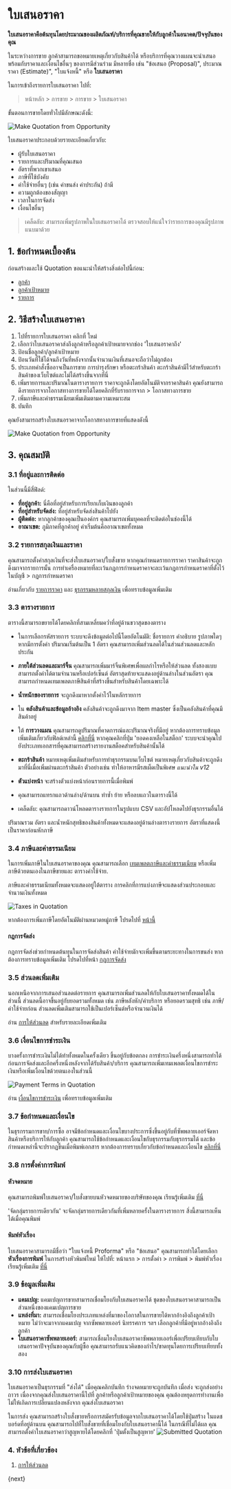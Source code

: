<!-- add-breadcrumbs -->
# ใบเสนอราคา

**ใบเสนอราคาคือต้นทุนโดยประมาณของผลิตภัณฑ์/บริการที่คุณขายให้กับลูกค้าในอนาคต/ปัจจุบันของคุณ**

ในระหว่างการขาย ลูกค้าสามารถขอหมายเหตุเกี่ยวกับสินค้าได้
หรือบริการที่คุณวางแผนจะนำเสนอพร้อมกับราคาและเงื่อนไขอื่นๆ
ของการมีส่วนร่วม มีหลายชื่อ เช่น "ข้อเสนอ (Proposal)", ประมาณราคา (Estimate)", "ใบแจ้งหนี้" หรือ **ใบเสนอราคา**

ในการเข้าถึงรายการใบเสนอราคา ไปที่:
> หน้าหลัก > การขาย > การขาย > ใบเสนอราคา

ขั้นตอนการขายโดยทั่วไปมีลักษณะดังนี้:

<img class="screenshot" alt="Make Quotation from Opportunity" src="{{docs_base_url}}/assets/img/selling/selling-flow-quo.png">

ใบเสนอราคาประกอบด้วยรายละเอียดเกี่ยวกับ:

  * ผู้รับใบเสนอราคา
  * รายการและปริมาณที่คุณเสนอ
  * อัตราที่พวกเขาเสนอ
  * ภาษีที่ใช้บังคับ
  * ค่าใช้จ่ายอื่นๆ (เช่น ค่าขนส่ง ค่าประกัน) ถ้ามี
  * ความถูกต้องของสัญญา
  * เวลาในการจัดส่ง
  * เงื่อนไขอื่นๆ

> เคล็ดลับ: สามารถเพิ่มรูปภาพในใบเสนอราคาได้ ตรวจสอบให้แน่ใจว่ารายการของคุณมีรูปภาพแนบมาด้วย


## 1. ข้อกำหนดเบื้องต้น
ก่อนสร้างและใช้ Quotation ขอแนะนำให้สร้างสิ่งต่อไปนี้ก่อน:

* [ลูกค้า](/docs/user/manual/th/CRM/customer)
* [ลูกค้าเป้าหมาย](/docs/user/manual/th/CRM/lead)
* [รายการ](/docs/user/manual/th/stock/item)

## 2. วิธีสร้างใบเสนอราคา
1. ไปที่รายการใบเสนอราคา คลิกที่ ใหม่
2. เลือกว่าใบเสนอราคาส่งถึงลูกค้าหรือลูกค้าเป้าหมายจากช่อง 'ใบเสนอราคาถึง'
3. ป้อนชื่อลูกค้า/ลูกค้าเป้าหมาย
1. ป้อนวันที่ใช้ได้จนถึงวันที่หลังจากนั้นจำนวนเงินที่เสนอจะถือว่าไม่ถูกต้อง
1. ประเภทคำสั่งซื้ออาจเป็นการขาย การบำรุงรักษา หรือตะกร้าสินค้า ตะกร้าสินค้ามีไว้สำหรับตะกร้าสินค้าของเว็บไซต์และไม่ได้สร้างขึ้นจากที่นี่
4. เพิ่มรายการและปริมาณในตารางรายการ ราคาจะถูกดึงโดยอัตโนมัติจากราคาสินค้า คุณยังสามารถดึงรายการจากโอกาสทางการขายได้โดยคลิกที่รับรายการจาก > โอกาสทางการขาย
5. เพิ่มภาษีและค่าธรรมเนียมเพิ่มเติมตามความเหมาะสม
6. บันทึก

คุณยังสามารถสร้างใบเสนอราคาจากโอกาสทางการขายที่แสดงดังนี้

<img class="screenshot" alt="Make Quotation from Opportunity" src="{{docs_base_url}}/assets/img/selling/make-quote-from-opp.png">

## 3. คุณสมบัติ

### 3.1 ที่อยู่และการติดต่อ
ในส่วนนี้มีสี่ฟิลด์:

* **ที่อยู่ลูกค้า:** นี่คือที่อยู่สำหรับการเรียกเก็บเงินของลูกค้า
* **ที่อยู่สำหรับจัดส่ง:** ที่อยู่สำหรับจัดส่งสินค้าไปยัง
* **ผู้ติดต่อ:** หากลูกค้าของคุณเป็นองค์กร คุณสามารถเพิ่มบุคคลที่จะติดต่อในช่องนี้ได้
* **อาณาเขต:** ภูมิภาคที่ลูกค้าอยู่ ค่าเริ่มต้นคืออาณาเขตทั้งหมด

### 3.2 รายการสกุลเงินและราคา
คุณสามารถตั้งค่าสกุลเงินที่จะส่งใบเสนอราคา/ใบสั่งขาย หากคุณกำหนดรายการราคา ราคาสินค้าจะถูกดึงมาจากรายการนั้น การทำเครื่องหมายที่ละเว้นกฎการกำหนดราคาจะละเว้นกฎการกำหนดราคาที่ตั้งไว้ในบัญชี > กฎการกำหนดราคา

อ่านเกี่ยวกับ [รายการราคา](/docs/user/manual/th/stock/price-lists)
และ [ธุรกรรมหลายสกุลเงิน](/docs/user/manual/th/accounts/articles/managing-transactions-in-multiple-currency)
เพื่อทราบข้อมูลเพิ่มเติม

### 3.3 ตารางรายการ
ตารางนี้สามารถขยายได้โดยคลิกที่สามเหลี่ยมคว่ำที่อยู่ด้านขวาสุดของตาราง

* ในการเลือกรหัสรายการ ระบบจะดึงข้อมูลต่อไปนี้โดยอัตโนมัติ: ชื่อรายการ คำอธิบาย รูปภาพใดๆ หากมีการตั้งค่า ปริมาณเริ่มต้นเป็น 1 อัตรา คุณสามารถเพิ่มส่วนลดได้ในส่วนส่วนลดและหลักประกัน
* **ภายใต้ส่วนลดและมาร์จิ้น** คุณสามารถเพิ่มมาร์จิ้นพิเศษเพื่อผลกำไรหรือให้ส่วนลด ทั้งสองแบบสามารถตั้งค่าได้ตามจำนวนหรือเปอร์เซ็นต์ อัตราสุดท้ายจะแสดงอยู่ด้านล่างในส่วนอัตรา คุณสามารถกำหนดเทมเพลตภาษีสินค้าที่สร้างขึ้นสำหรับสินค้าโดยเฉพาะได้
* **น้ำหนักของรายการ** จะถูกดึงมาหากตั้งค่าไว้ในหลักรายการ
* ใน **คลังสินค้าและข้อมูลอ้างอิง** คลังสินค้าจะถูกดึงมาจาก Item master ซึ่งเป็นคลังสินค้าที่คุณมีสินค้าอยู่
* ใต้ **การวางแผน** คุณสามารถดูปริมาณที่คาดการณ์และปริมาณจริงที่มีอยู่ หากต้องการทราบข้อมูลเพิ่มเติมเกี่ยวกับฟิลด์เหล่านี้ [คลิกที่นี่](/docs/user/manual/th/stock/projected-quantity) หากคุณคลิกที่ปุ่ม 'ยอดคงเหลือในสต็อก' ระบบจะนำคุณไปยังประเภทเอกสารที่คุณสามารถสร้างรายงานสต็อคสำหรับสินค้านั้นได้
* **ตะกร้าสินค้า** หมายเหตุเพิ่มเติมสำหรับการทำธุรกรรมบนเว็บไซต์ หมายเหตุเกี่ยวกับสินค้าจะถูกดึงมาที่นี่เมื่อเพิ่มผ่านตะกร้าสินค้า ตัวอย่างเช่น ทำให้อาหารมีรสเผ็ดเป็นพิเศษ *แนะนำใน v12*
* **ตัวแบ่งหน้า** จะสร้างตัวแบ่งหน้าก่อนรายการนี้เมื่อพิมพ์

* คุณสามารถแทรกแถวด้านล่าง/ด้านบน ทำซ้ำ ย้าย หรือลบแถวในตารางนี้ได้

* เคล็ดลับ: คุณสามารถดาวน์โหลดตารางรายการในรูปแบบ CSV และอัปโหลดไปยังธุรกรรมอื่นได้

ปริมาณรวม อัตรา และน้ำหนักสุทธิของสินค้าทั้งหมดจะแสดงอยู่ด้านล่างตารางรายการ อัตราที่แสดงนี้เป็นราคาก่อนหักภาษี

### 3.4 ภาษีและค่าธรรมเนียม
ในการเพิ่มภาษีในใบเสนอราคาของคุณ คุณสามารถเลือก [เทมเพลตภาษีและค่าธรรมเนียม](/docs/user/manual/th/selling/sales-taxes-and-charges-template) หรือเพิ่มภาษีด้วยตนเองในภาษีขายและ ตารางค่าใช้จ่าย.

ภาษีและค่าธรรมเนียมทั้งหมดจะแสดงอยู่ใต้ตาราง การคลิกที่การแบ่งภาษีจะแสดงส่วนประกอบและจำนวนเงินทั้งหมด

<img class="screenshot" alt="Taxes in Quotation" src="{{docs_base_url}}/assets/img/selling/quotation-taxes.png">

หากต้องการเพิ่มภาษีโดยอัตโนมัติผ่านหมวดหมู่ภาษี โปรดไปที่ [หน้านี้](/docs/user/manual/th/accounts/tax-category)

#### กฎการจัดส่ง
กฎการจัดส่งช่วยกำหนดต้นทุนในการจัดส่งสินค้า ค่าใช้จ่ายมักจะเพิ่มขึ้นตามระยะทางในการขนส่ง หากต้องการทราบข้อมูลเพิ่มเติม โปรดไปที่หน้า [กฎการจัดส่ง](/docs/user/manual/th/selling/shipping-rule)

### 3.5 ส่วนลดเพิ่มเติม
นอกเหนือจากการเสนอส่วนลดต่อรายการ คุณสามารถเพิ่มส่วนลดให้กับใบเสนอราคาทั้งหมดได้ในส่วนนี้ ส่วนลดนี้อาจขึ้นอยู่กับยอดรวมทั้งหมด เช่น ภาษีหลังหัก/ค่าบริการ หรือยอดรวมสุทธิ เช่น ภาษี/ค่าใช้จ่ายก่อน ส่วนลดเพิ่มเติมสามารถใช้เป็นเปอร์เซ็นต์หรือจำนวนเงินได้

อ่าน [การให้ส่วนลด](/docs/user/manual/th/selling/articles/applying-discount) สำหรับรายละเอียดเพิ่มเติม

### 3.6 เงื่อนไขการชำระเงิน
บางครั้งการชำระเงินไม่ได้ทำทั้งหมดในครั้งเดียว ขึ้นอยู่กับข้อตกลง การชำระเงินครึ่งหนึ่งสามารถทำได้ก่อนการจัดส่งและอีกครึ่งหนึ่งหลังจากได้รับสินค้า/บริการ คุณสามารถเพิ่มเทมเพลตเงื่อนไขการชำระเงินหรือเพิ่มเงื่อนไขด้วยตนเองในส่วนนี้

<img class="screenshot" alt="Payment Terms in Quotation" src="{{docs_base_url}}/assets/img/selling/quotation-payment-terms.png">

อ่าน [เงื่อนไขการชำระเงิน](/docs/user/manual/th/accounts/payment-terms) เพื่อทราบข้อมูลเพิ่มเติม

### 3.7 ข้อกำหนดและเงื่อนไข
ในธุรกรรมการขาย/การซื้อ อาจมีข้อกำหนดและเงื่อนไขบางประการซึ่งขึ้นอยู่กับที่ซัพพลายเออร์จัดหาสินค้าหรือบริการให้กับลูกค้า คุณสามารถใช้ข้อกำหนดและเงื่อนไขกับธุรกรรมกับธุรกรรมได้ และข้อกำหนดเหล่านี้จะปรากฏขึ้นเมื่อพิมพ์เอกสาร หากต้องการทราบเกี่ยวกับข้อกำหนดและเงื่อนไข [คลิกที่นี่](/docs/user/manual/th/setting-up/print/terms-and-conditions)

### 3.8 การตั้งค่าการพิมพ์
#### หัวจดหมาย
คุณสามารถพิมพ์ใบเสนอราคา/ใบสั่งขายบนหัวจดหมายของบริษัทของคุณ เรียนรู้เพิ่มเติม [ที่นี่](/docs/user/manual/th/setting-up/print/letter-head)

'จัดกลุ่มรายการเดียวกัน' จะจัดกลุ่มรายการเดียวกันที่เพิ่มหลายครั้งในตารางรายการ สิ่งนี้สามารถเห็นได้เมื่อคุณพิมพ์

#### พิมพ์หัวเรื่อง
ใบเสนอราคาสามารถมีชื่อว่า "ใบแจ้งหนี้ Proforma" หรือ "ข้อเสนอ"
คุณสามารถทำได้โดยเลือก **หัวเรื่องการพิมพ์** ในการสร้างหัวพิมพ์ใหม่ ให้ไปที่: หน้าแรก > การตั้งค่า > การพิมพ์ > พิมพ์หัวเรื่อง เรียนรู้เพิ่มเติม [ที่นี่](/docs/user/manual/th/setting-up/print/print-headings)

### 3.9 ข้อมูลเพิ่มเติม
* **แคมเปญ:** แคมเปญการขายสามารถเชื่อมโยงกับใบเสนอราคาได้ ชุดของใบเสนอราคาสามารถเป็นส่วนหนึ่งของแคมเปญการขาย
* **แหล่งที่มา:** สามารถเชื่อมโยงประเภทแหล่งที่มาของโอกาสในการขายได้หากอ้างอิงถึงลูกค้าเป้าหมาย ไม่ว่าจะมาจากแคมเปญ จากซัพพลายเออร์ นิทรรศการ ฯลฯ เลือกลูกค้าที่มีอยู่หากอ้างอิงถึงลูกค้า
* **ใบเสนอราคาซัพพลายเออร์:** สามารถเชื่อมโยงใบเสนอราคาซัพพลายเออร์เพื่อเปรียบเทียบกับใบเสนอราคาปัจจุบันของคุณกับผู้ซื้อ คุณสามารถรับแนวคิดของกำไร/ขาดทุนโดยการเปรียบเทียบทั้งสอง

### 3.10 การส่งใบเสนอราคา
ใบเสนอราคาเป็นธุรกรรมที่ "ส่งได้" เมื่อคุณคลิกบันทึก ร่างจดหมายจะถูกบันทึก เมื่อส่ง จะถูกส่งอย่างถาวร เนื่องจากคุณส่งใบเสนอราคานี้ไปที่
ลูกค้าหรือลูกค้าเป้าหมายของคุณ คุณต้องหยุดการทำงานเพื่อไม่ให้เกิดการเปลี่ยนแปลงหลังจาก
คุณส่งใบเสนอราคา

ในการส่ง คุณสามารถสร้างใบสั่งขายหรือการสมัครรับข้อมูลจากใบเสนอราคาได้โดยใช้ปุ่มสร้าง ในแดชบอร์ดที่อยู่ด้านบน คุณสามารถไปที่ใบสั่งขายที่เชื่อมโยงกับใบเสนอราคานี้ได้ ในกรณีที่ไม่ได้ผล คุณสามารถตั้งค่าใบเสนอราคาว่าสูญหายได้โดยคลิกที่ 'ปุ่มตั้งเป็นสูญหาย'
<img class="screenshot" alt="Submitted Quotation" src="{{docs_base_url}}/assets/img/selling/submitted-quotation.png">

### 4. หัวข้อที่เกี่ยวข้อง
1. [การให้ส่วนลด](/docs/user/manual/th/selling/articles/applying-discount)

{next}
